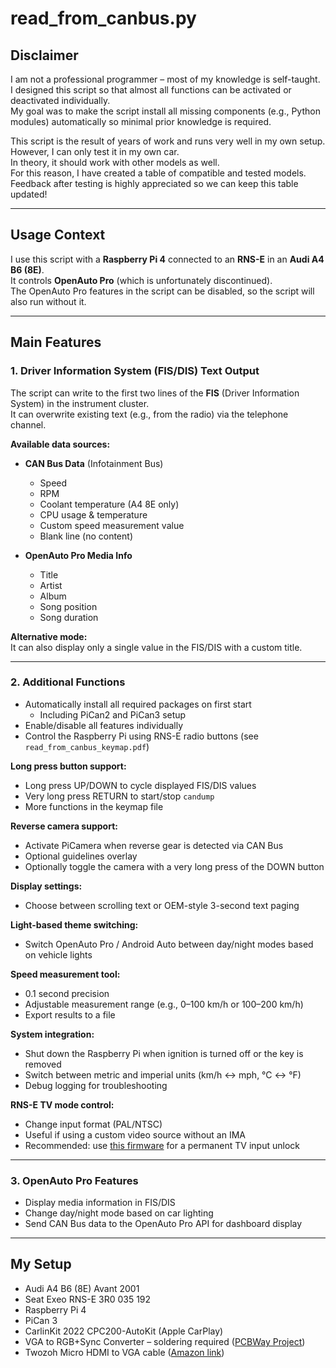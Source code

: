# read_from_canbus.py

## Disclaimer
I am not a professional programmer – most of my knowledge is self-taught.  
I designed this script so that almost all functions can be activated or deactivated individually.  
My goal was to make the script install all missing components (e.g., Python modules) automatically so minimal prior knowledge is required.  

This script is the result of years of work and runs very well in my own setup.  
However, I can only test it in my own car.  
In theory, it should work with other models as well.  
For this reason, I have created a table of compatible and tested models.  
Feedback after testing is highly appreciated so we can keep this table updated!  

---

## Usage Context
I use this script with a **Raspberry Pi 4** connected to an **RNS-E** in an **Audi A4 B6 (8E)**.  
It controls **OpenAuto Pro** (which is unfortunately discontinued).  
The OpenAuto Pro features in the script can be disabled, so the script will also run without it.

---

## Main Features

### 1. Driver Information System (FIS/DIS) Text Output
The script can write to the first two lines of the **FIS** (Driver Information System) in the instrument cluster.  
It can overwrite existing text (e.g., from the radio) via the telephone channel.

**Available data sources:**

- **CAN Bus Data** (Infotainment Bus)  
  - Speed  
  - RPM  
  - Coolant temperature (A4 8E only)  
  - CPU usage & temperature  
  - Custom speed measurement value  
  - Blank line (no content)  

- **OpenAuto Pro Media Info**  
  - Title  
  - Artist  
  - Album  
  - Song position  
  - Song duration  

**Alternative mode:**  
It can also display only a single value in the FIS/DIS with a custom title.

---

### 2. Additional Functions

- Automatically install all required packages on first start  
  - Including PiCan2 and PiCan3 setup  
- Enable/disable all features individually  
- Control the Raspberry Pi using RNS-E radio buttons (see `read_from_canbus_keymap.pdf`)  

**Long press button support:**  
  - Long press UP/DOWN to cycle displayed FIS/DIS values  
  - Very long press RETURN to start/stop `candump`  
  - More functions in the keymap file  

**Reverse camera support:**  
  - Activate PiCamera when reverse gear is detected via CAN Bus  
  - Optional guidelines overlay  
  - Optionally toggle the camera with a very long press of the DOWN button  

**Display settings:**  
  - Choose between scrolling text or OEM-style 3-second text paging  

**Light-based theme switching:**  
  - Switch OpenAuto Pro / Android Auto between day/night modes based on vehicle lights  

**Speed measurement tool:**  
  - 0.1 second precision  
  - Adjustable measurement range (e.g., 0–100 km/h or 100–200 km/h)  
  - Export results to a file  

**System integration:**  
  - Shut down the Raspberry Pi when ignition is turned off or the key is removed  
  - Switch between metric and imperial units (km/h ↔ mph, °C ↔ °F)  
  - Debug logging for troubleshooting  

**RNS-E TV mode control:**  
  - Change input format (PAL/NTSC)  
  - Useful if using a custom video source without an IMA  
  - Recommended: use [this firmware](https://rnse.pcbbc.co.uk/index.php) for a permanent TV input unlock

---

### 3. OpenAuto Pro Features

- Display media information in FIS/DIS  
- Change day/night mode based on car lighting  
- Send CAN Bus data to the OpenAuto Pro API for dashboard display  

---

## My Setup

- Audi A4 B6 (8E) Avant 2001  
- Seat Exeo RNS-E 3R0 035 192  
- Raspberry Pi 4  
- PiCan 3  
- CarlinKit 2022 CPC200-AutoKit (Apple CarPlay)  
- VGA to RGB+Sync Converter – soldering required ([PCBWay Project](https://www.pcbway.com/project/shareproject/VGA_to_RGB_Sync_Converter_f202899d.html))  
- Twozoh Micro HDMI to VGA cable ([Amazon link](https://www.amazon.de/dp/B0CC9CVRDV))  
